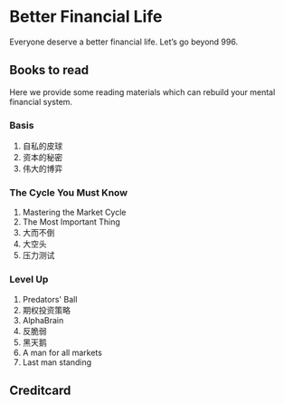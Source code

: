 # Better Financial Life
Everyone deserve a better financial life. Let’s go beyond 996. 

## Books to read

Here we provide some reading materials which can rebuild your mental financial system.

### Basis

1. 自私的皮球
2. 资本的秘密
3. 伟大的博弈

### The Cycle You Must Know

1. Mastering the Market Cycle
2. The Most Important Thing
3. 大而不倒
4. 大空头
5. 压力测试

### Level Up

1. Predators' Ball
2. 期权投资策略
3. AlphaBrain
4. 反脆弱
1. 黑天鹅
1. A man for all markets
1. Last man standing

## Creditcard 